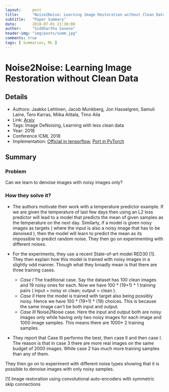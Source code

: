 ```yaml
---
layout:     post
title:      "Noise2Noise: Learning Image Restoration without Clean Data"
subtitle:   "Paper Summary"
date:       2018-07-01 21:30:00
author:     "Siddhartha Saxena"
header-img: "img/posts/summ.jpg"
comments: true
tags: [ Summaries, ML ]
--- 
```


# Noise2Noise: Learning Image Restoration without Clean Data

## Details

* Authors: Jaakko Lehtinen, Jacob Munkberg, Jon Hasselgren, Samuli Laine, Tero Karras, Miika Aittala, Timo Aila
* Link: [Arxiv](https://arxiv.org/pdf/1801.07829.pdf)
* Tags: Image DeNoising, Learning with less clean data
* Year: 2018
* Conference ICML 2018
* Implementation: [Official in tensorflow](https://github.com/NVlabs/noise2noise), [Port in PyTorch](https://github.com/joeylitalien/noise2noise-pytorch)

## Summary

### Problem
Can we learn to denoise images with noisy images only?

### How they solve it?

* The authors motivate their work with a temperature predictor example. If we are given the temperature of last few days then using an L2 loss predictor will lead to a model that predicts the mean of given samples as the temperature on the next day. Similarly, if a model is given noisy images as targets ( where the input is also a noisy image that has to be denoised ), then the model will learn to predict the mean as its impossible to predict random noise. They then go on experimenting with different noises.

* For the experiments, they use a recent State-of-art model RED30 [1]. They then explain how this model is trained with noisy images in a slightly odd manner. Though what they broadly mean is that there are three training cases. 
    * *Case I* The traditional case. Say the dataset has 100 clean images and 19 noisy ones for each. Now we have 100 * (19+1) * 1 training pairs ( input = noisy or clean; output = clean ).
    * *Case II* Here the model is trained with target also being possibly noisy. Hence we have 100 * (19+1) * (19) choices. This is because the same image can't be both input and output. 
    * *Case III* Noise2Noise case. Here the input and output both are noisy images only while having only two noisy images for each image and 1000 image samples. This means there are 1000* 2 training samples.

* They report that Case III performs the best, then case II and then case I. The reason is that in case 3 there are more real images on the same budget of 2000 images. While case 2 has much more training samples than any of them. 

They then go on to experiment with different noise types showing that it is possible to denoise images with only noisy samples. 


[1] Image restoration using convolutional auto-encoders with symmetric skip connections
